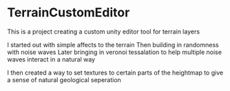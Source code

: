 # TerrainCustomEditor

This is a project creating a custom unity editor tool for terrain layers

I started out with simple affects to the terrain
Then building in randomness with noise waves
Later bringing in veronoi tessalation to help multiple noise waves interact in a natural way

I then created a way to set textures to certain parts of the heightmap to give a sense of natural geological seperation

